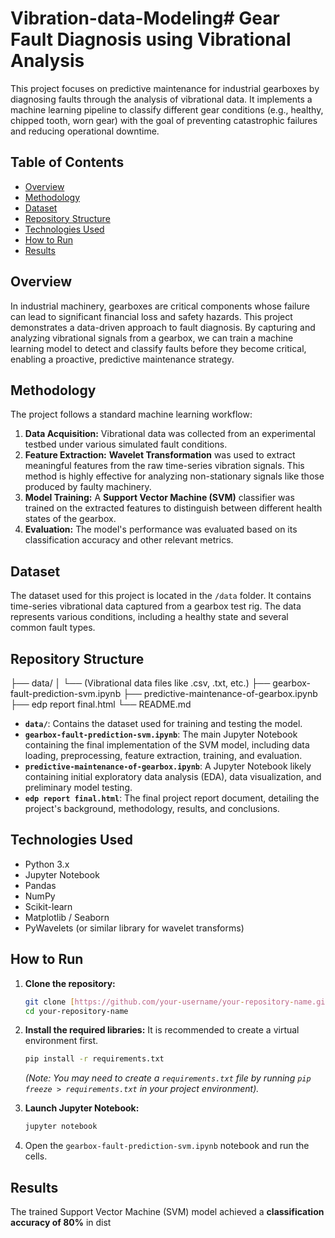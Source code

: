 # Vibration-data-Modeling# Gear Fault Diagnosis using Vibrational Analysis

This project focuses on predictive maintenance for industrial gearboxes by diagnosing faults through the analysis of vibrational data. It implements a machine learning pipeline to classify different gear conditions (e.g., healthy, chipped tooth, worn gear) with the goal of preventing catastrophic failures and reducing operational downtime.

## Table of Contents
- [Overview](#overview)
- [Methodology](#methodology)
- [Dataset](#dataset)
- [Repository Structure](#repository-structure)
- [Technologies Used](#technologies-used)
- [How to Run](#how-to-run)
- [Results](#results)

## Overview
In industrial machinery, gearboxes are critical components whose failure can lead to significant financial loss and safety hazards. This project demonstrates a data-driven approach to fault diagnosis. By capturing and analyzing vibrational signals from a gearbox, we can train a machine learning model to detect and classify faults before they become critical, enabling a proactive, predictive maintenance strategy.

## Methodology
The project follows a standard machine learning workflow:
1.  **Data Acquisition:** Vibrational data was collected from an experimental testbed under various simulated fault conditions.
2.  **Feature Extraction:** **Wavelet Transformation** was used to extract meaningful features from the raw time-series vibration signals. This method is highly effective for analyzing non-stationary signals like those produced by faulty machinery.
3.  **Model Training:** A **Support Vector Machine (SVM)** classifier was trained on the extracted features to distinguish between different health states of the gearbox.
4.  **Evaluation:** The model's performance was evaluated based on its classification accuracy and other relevant metrics.

## Dataset
The dataset used for this project is located in the `/data` folder. It contains time-series vibrational data captured from a gearbox test rig. The data represents various conditions, including a healthy state and several common fault types.

## Repository Structure
├── data/
│   └── (Vibrational data files like .csv, .txt, etc.)
├── gearbox-fault-prediction-svm.ipynb
├── predictive-maintenance-of-gearbox.ipynb
├── edp report final.html
└── README.md

- **`data/`**: Contains the dataset used for training and testing the model.
- **`gearbox-fault-prediction-svm.ipynb`**: The main Jupyter Notebook containing the final implementation of the SVM model, including data loading, preprocessing, feature extraction, training, and evaluation.
- **`predictive-maintenance-of-gearbox.ipynb`**: A Jupyter Notebook likely containing initial exploratory data analysis (EDA), data visualization, and preliminary model testing.
- **`edp report final.html`**: The final project report document, detailing the project's background, methodology, results, and conclusions.

## Technologies Used
- Python 3.x
- Jupyter Notebook
- Pandas
- NumPy
- Scikit-learn
- Matplotlib / Seaborn
- PyWavelets (or similar library for wavelet transforms)

## How to Run
1.  **Clone the repository:**
    ```bash
    git clone [https://github.com/your-username/your-repository-name.git](https://github.com/your-username/your-repository-name.git)
    cd your-repository-name
    ```
2.  **Install the required libraries:**
    It is recommended to create a virtual environment first.
    ```bash
    pip install -r requirements.txt
    ```
    *(Note: You may need to create a `requirements.txt` file by running `pip freeze > requirements.txt` in your project environment).*

3.  **Launch Jupyter Notebook:**
    ```bash
    jupyter notebook
    ```
4.  Open the `gearbox-fault-prediction-svm.ipynb` notebook and run the cells.

## Results
The trained Support Vector Machine (SVM) model achieved a **classification accuracy of 80%** in dist
